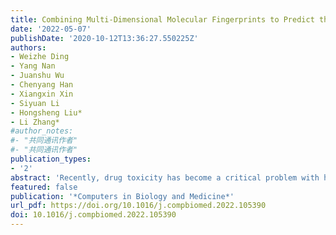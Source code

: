 ```yaml
---
title: Combining Multi-Dimensional Molecular Fingerprints to Predict the hERG Cardiotoxicity of Compounds
date: '2022-05-07'
publishDate: '2020-10-12T13:36:27.550225Z'
authors:
- Weizhe Ding
- Yang Nan
- Juanshu Wu
- Chenyang Han
- Xiangxin Xin
- Siyuan Li
- Hongsheng Liu*
- Li Zhang*
#author_notes:
#- "共同通讯作者"
#- "共同通讯作者"
publication_types:
- '2'
abstract: 'Recently, drug toxicity has become a critical problem with heavy medical and economic burdens. Acquired long QT syndrome (acLQTS) is an acquired cardiac ion channel disease caused by drugs blocking the hERG channel. Therefore, it is necessary to avoid cardiotoxicity in drug design, and computer models have been widely used to fix this predicament. In this study, we collected a hERG inhibitor dataset containing 8671 compounds, and then, these compounds were featurized by traditional molecular fingerprints (including Baseline2D, ECFP4, PropertyFP, and 3DFP) and the newly proposed molecular dynamics fingerprint (MDFP). Subsequently, regression prediction models were established by using four machine learning algorithms based on these fingerprints and the combined multi-dimensional molecular fingerprints (MultiFP). After cross-validation and independent test dataset validation, the results show that the best model was built by the consensus of four algorithms with MultiFP, and this model bests recently published methods in terms of hERG cardiotoxicity prediction with a RMSE of 0.531 and a R2 of 0.653 on the test dataset. Feature importance analysis and correlation analysis identified some novel structural features and molecular dynamics features that are highly associated with the hERG inhibition of compounds. Our findings provide new insight into multi-dimensional molecular fingerprints and consensus models for hERG cardiotoxicity prediction.'
featured: false
publication: '*Computers in Biology and Medicine*'
url_pdf: https://doi.org/10.1016/j.compbiomed.2022.105390
doi: 10.1016/j.compbiomed.2022.105390
---
```


